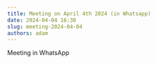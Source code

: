 ```yaml
---
title: Meeting on April 4th 2024 (in Whatsapp)
date: 2024-04-04 16:30
slug: meeting-2024-04-04
authors: adam
---
```


Meeting in WhatsApp